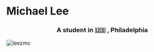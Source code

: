 <h1>Michael Lee</h1>
<h3 align="center">A student in 🇺🇸 , Philadelphia</h3>

<p align="left"> <img src="https://komarev.com/ghpvc/?username=leezmc&label=Profile%20views&color=0e75b6&style=flat" alt="leezmc" /> </p>

<p align="left">
</p>
